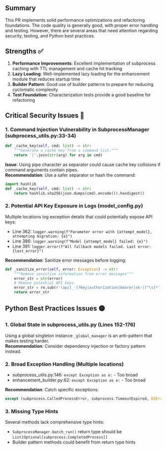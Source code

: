## Summary

This PR implements solid performance optimizations and refactoring foundations. The code quality is generally good, with proper error handling and testing. However, there are several areas that need attention regarding security, testing, and Python best practices.

## Strengths ✅

1.  **Performance Improvements**: Excellent implementation of subprocess caching with TTL management and cache hit tracking
2.  **Lazy Loading**: Well-implemented lazy loading for the enhancement module that reduces startup time
3.  **Builder Pattern**: Good use of builder patterns to prepare for reducing cyclomatic complexity
4.  **Test Foundation**: Characterization tests provide a good baseline for refactoring

## Critical Security Issues 🔴

### 1\. **Command Injection Vulnerability in SubprocessManager** (subprocess_utils.py:33-34)

```python
def _cache_key(self, cmd: list) -> str:
    """Generate a cache key from a command list."""
    return '|'.join(str(arg) for arg in cmd)
```

**Issue**: Using pipe character as separator could cause cache key collisions if command arguments contain pipes.  
**Recommendation**: Use a safer separator or hash the command:

```python
import hashlib
def _cache_key(self, cmd: list) -> str:
    return hashlib.sha256(json.dumps(cmd).encode()).hexdigest()
```

### 2\. **Potential API Key Exposure in Logs** (model_config.py)

Multiple locations log exception details that could potentially expose API keys:

- Line 362: `logger.warning(f"Parameter error with {attempt_model}, attempting migration: {e}")`
- Line 386: `logger.warning(f"Model {attempt_model} failed: {e}")`
- Line 391: `logger.error(f"All fallback models failed. Last error: {last_error}")`

**Recommendation**: Sanitize error messages before logging:

```python
def _sanitize_error(self, error: Exception) -> str:
    """Remove sensitive information from error messages"""
    error_str = str(error)
    # Remove potential API keys
    error_str = re.sub(r'(api[_-]?key|authorization|bearer|sk-)[^\s]*', '[REDACTED]', error_str, flags=re.IGNORECASE)
    return error_str
```

## Python Best Practices Issues 🟡

### 1\. **Global State in subprocess_utils.py** (Lines 152-176)

Using a global singleton instance `_global_manager` is an anti-pattern that makes testing harder.  
**Recommendation**: Consider dependency injection or factory pattern instead.

### 2\. **Broad Exception Handling** (Multiple locations)

- subprocess_utils.py:146: `except Exception as e:` - Too broad
- enhancement_builder.py:62: `except Exception as e:` - Too broad

**Recommendation**: Catch specific exceptions:

```python
except (subprocess.CalledProcessError, subprocess.TimeoutExpired, OSError) as e:
```

### 3\. **Missing Type Hints**

Several methods lack comprehensive type hints:

- `SubprocessManager.batch_run()` return type should be `List[Optional[subprocess.CompletedProcess]]`
- Builder pattern methods could benefit from return type hints

